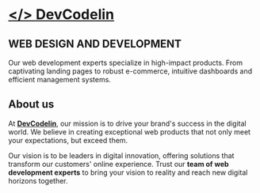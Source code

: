 # [</> DevCodelin](https://devcodelin.com)

## WEB DESIGN AND DEVELOPMENT
Our web development experts specialize in high-impact products. From captivating landing pages to robust e-commerce, intuitive dashboards and efficient management systems.

## About us
At **[DevCodelin](https://devcodelin.com)**, our mission is to drive your brand's success in the digital world. We believe in creating exceptional web products that not only meet your expectations, but exceed them.

Our vision is to be leaders in digital innovation, offering solutions that transform our customers' online experience. Trust our **team of web development experts** to bring your vision to reality and reach new digital horizons together.
